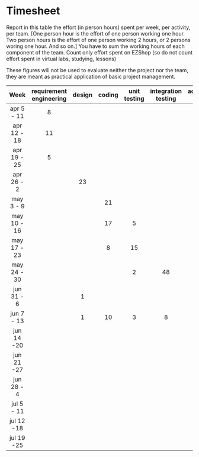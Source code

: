 # Timesheet

Report in this table the effort (in person hours) spent per week, per activity, per team. 
[One person hour is the effort of one person working one hour.
Two person hours is the effort of one person working 2 hours, or 2 persons woring one hour. And so on.]
You have to sum the working hours of each component of the team.
Count only effort spent on EZShop (so do not count effort spent in virtual labs, studying, lessons)

These figures will not be used to evaluate neither the project nor the team, they are meant as practical application of basic project management.

| Week | requirement engineering | design | coding | unit testing | integration testing | acceptance testing | management | git maven |
|:-----------:|:--------:|:-----------:|:-----------:|:----------:|:------------:|:---------------:|:-------------:|:--------------:|
| apr 5 - 11 | 8 | | | | | | | 1 |
| apr 12 - 18| 11 | | | | | | 11 | 1 | 
| apr 19 - 25| 5 | | | | | | 14 | 2 | 
| apr 26 - 2 | | 23 | | | | | 14 | 1 | 
| may 3 - 9  | | | 21 | | | | 13 | 1 | 
| may 10 - 16| | | 17 | 5 | | | 11 | 1 | 
| may 17 - 23| | | 8 | 15 | | | 8 | 2 | 
| may 24 - 30| | | | 2 | 48 | | 3 | 1 | 
| jun 31 - 6 | | 1 | | | | 1 | 6 | 1 | 
| jun 7 - 13 | | 1 | 10 | 3 | 8 | 25 | | | 
| jun 14 -20 | | | | | | | | | 
| jun 21 -27 | | | | | | | | | 
| jun 28 - 4 | | | | | | | | | 
| jul 5 - 11 | | | | | | | | | 
| jul 12 -18 | | | | | | | | |
| jul 19 -25 | | | | | | | | |

